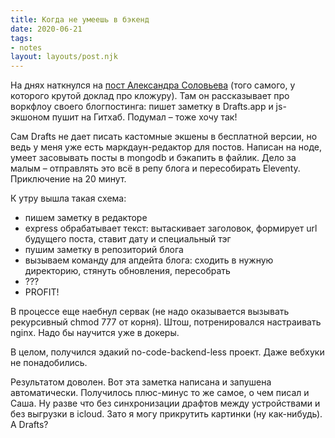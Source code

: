 ```yaml
---
title: Когда не умеешь в бэкенд
date: 2020-06-21
tags:
- notes
layout: layouts/post.njk
---
```

На днях наткнулся на [пост Александра Соловьева](https://solovyov.net/blog/2020/blog-workflow/) (того самого, у которого крутой доклад про кложуру). Там он рассказывает про воркфлоу своего блогпостинга: пишет заметку в Drafts.app и js-экшоном пушит на Гитхаб. Подумал – тоже хочу так!

Сам Drafts не дает писать кастомные экшены в бесплатной версии, но ведь у меня уже есть маркдаун-редактор для постов. Написан на ноде, умеет засовывать посты в mongodb и бэкапить в файлик. Дело за малым – отправлять это всё в репу блога и пересобирать Eleventy. Приключение на 20 минут. 

К утру вышла такая схема:
* пишем заметку в редакторе
* express обрабатывает текст: вытаскивает заголовок, формирует url будущего поста, ставит дату и специальный тэг
* пушим заметку в репозиторий блога
* вызываем команду для апдейта блога: сходить в нужную директорию, стянуть обновления, пересобрать
* ???
* PROFIT!

В процессе еще наебнул сервак (не надо оказывается вызывать рекурсивный chmod 777 от корня). Штош, потренировался настраивать nginx. Надо бы научится уже в докеры.

В целом, получился эдакий no-code-backend-less проект. Даже вебхуки не понадобились. 

Результатом доволен. Вот эта заметка написана и запушена автоматически. Получилось плюс-минус то же самое, о чем писал и Саша. Ну разве что без синхронизации драфтов между устройствами и без выгрузки в icloud. Зато я могу прикрутить картинки (ну как-нибудь). А Drafts?